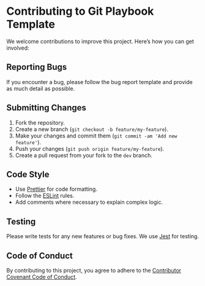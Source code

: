 # Contributing to Git Playbook Template

We welcome contributions to improve this project. Here’s how you can get involved:

## Reporting Bugs
If you encounter a bug, please follow the bug report template and provide as much detail as possible.

## Submitting Changes
1. Fork the repository.
2. Create a new branch (`git checkout -b feature/my-feature`).
3. Make your changes and commit them (`git commit -am 'Add new feature'`).
4. Push your changes (`git push origin feature/my-feature`).
5. Create a pull request from your fork to the `dev` branch.

## Code Style
- Use [Prettier](https://prettier.io/) for code formatting.
- Follow the [ESLint](https://eslint.org/) rules.
- Add comments where necessary to explain complex logic.

## Testing
Please write tests for any new features or bug fixes. We use [Jest](https://jestjs.io/) for testing.

## Code of Conduct
By contributing to this project, you agree to adhere to the [Contributor Covenant Code of Conduct](https://www.contributor-covenant.org/).
